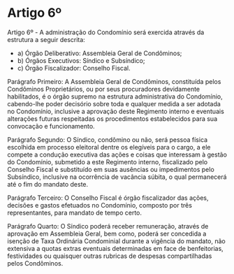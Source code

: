 # Artigo 6º

Artigo 6º - A administração do Condomínio será exercida através da estrutura a
seguir descrita:

- a) Órgão Deliberativo: Assembleia Geral de Condôminos;
- b) Órgãos Executivos: Síndico e Subsíndico;
- c) Órgão Fiscalizador: Conselho Fiscal.

Parágrafo Primeiro: A Assembleia Geral de Condôminos, constituída pelos Condôminos Proprietários, ou por seus procuradores devidamente habilitados, é o órgão supremo na estrutura administrativa do Condomínio, cabendo-lhe poder decisório sobre toda e qualquer medida a ser adotada no Condomínio, inclusive a aprovação deste Regimento interno e eventuais alterações futuras respeitadas os procedimentos estabelecidos para sua convocação e funcionamento.

Parágrafo Segundo: O Síndico, condômino ou não, será pessoa física escolhida em processo eleitoral dentre os elegíveis para o cargo, a ele compete a condução executiva das ações e coisas que interessam à gestão do Condomínio, submetido a este Regimento interno, fiscalizado pelo Conselho Fiscal e substituído em suas ausências ou impedimentos pelo Subsíndico, inclusive na ocorrência de vacância súbita, o qual permanecerá até o fim do mandato deste.

Parágrafo Terceiro: O Conselho Fiscal é órgão fiscalizador das ações, decisões e gastos efetuados no Condomínio, composto por três representantes, para mandato de tempo certo.

Parágrafo Quarto: O Síndico poderá receber remuneração, através de aprovação em Assembleia Geral, bem como, poderá ser concedida a isenção de Taxa Ordinária Condominial durante a vigência do mandato, não extensiva a quotas extras eventuais determinadas em face de benfeitorias, festividades ou quaisquer outras rubricas de despesas compartilhadas pelos Condôminos. 
